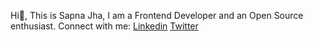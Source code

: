 Hi👋, This is Sapna Jha, I am a Frontend Developer and an Open Source enthusiast.
Connect with me:
[Linkedin](https://www.linkedin.com/in/sapna-jha-55287a233/) 
[Twitter][def]

[def]: https://twitter.com/SapnaJ19
